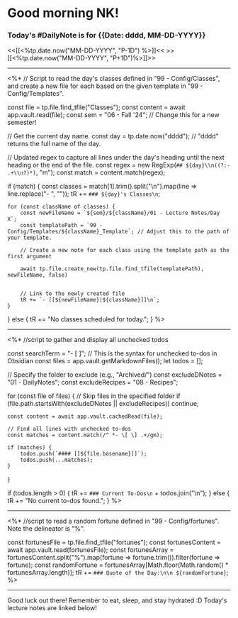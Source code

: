 # Good morning NK!
### Today's #DailyNote is for {{Date: dddd, MM-DD-YYYY}}

<<[[<%tp.date.now("MM-DD-YYYY", "P-1D") %>]]<<                \>>[[<%tp.date.now("MM-DD-YYYY", "P+1D")%>]]>>

------------
<%*
// Script to read the day's classes defined in "99 - Config/Classes", and create a new file for each based on the given template in "99 - Config/Templates".

const file = tp.file.find_tfile("Classes");
const content = await app.vault.read(file);
const sem = "06 - Fall '24"; // Change this for a new semester!

// Get the current day name.
const day = tp.date.now("dddd"); // "dddd" returns the full name of the day.

// Updated regex to capture all lines under the day's heading until the next heading or the end of the file.
const regex = new RegExp(`## ${day}\\n((?:- .+\\n?)*)`, "m");
const match = content.match(regex);

if (match) {
    const classes = match[1].trim().split("\n").map(line => line.replace("- ", ""));
    tR += `### ${day}'s Classes\n`;
    
    for (const className of classes) {
        const newFileName = `${sem}/${className}/01 - Lecture Notes/Day X`;
        const templatePath = `99 - Config/Templates/${className}_Template`; // Adjust this to the path of your template.
        
        // Create a new note for each class using the template path as the first argument
        
		await tp.file.create_new(tp.file.find_tfile(templatePath), newFileName, false)

        
        // Link to the newly created file
        tR += `- [[${newFileName}|${className}]]\n`;
    }
} else {
    tR += "No classes scheduled for today.";
}
%>

------------
<%*
//script to gather and display all unchecked todos

const searchTerm = "- [ ]"; // This is the syntax for unchecked to-dos in Obsidian
const files = app.vault.getMarkdownFiles();
let todos = [];

// Specify the folder to exclude (e.g., "Archived/")
const excludeDNotes = "01 - DailyNotes";
const excludeRecipes = "08 - Recipes";

for (const file of files) {
    // Skip files in the specified folder
    if (file.path.startsWith(excludeDNotes || excludeRecipes)) continue;

    const content = await app.vault.cachedRead(file);

    // Find all lines with unchecked to-dos
    const matches = content.match(/^ *- \[ \] .+/gm);
    
    if (matches) {
        todos.push(`#### [[${file.basename}]]`);
        todos.push(...matches);
    }
}

if (todos.length > 0) {
    tR += `### Current To-Dos\n` + todos.join("\n");
} else {
    tR += "No current to-dos found.";
}
%>

----------
<%*
//script to read a random fortune defined in "99 - Config/fortunes". Note the delineator is "%".

const fortunesFile = tp.file.find_tfile("fortunes");
const fortunesContent = await app.vault.read(fortunesFile);
const fortunesArray = fortunesContent.split("%").map(fortune => fortune.trim()).filter(fortune => fortune);
const randomFortune = fortunesArray[Math.floor(Math.random() * fortunesArray.length)];
tR += `### Quote of the Day:\n\n ${randomFortune}`;
%>

-------
Good luck out there! Remember to eat, sleep, and stay hydrated :D
Today's lecture notes are linked below!
